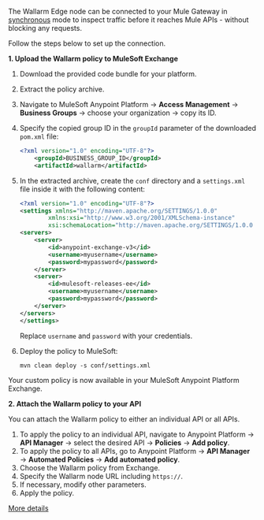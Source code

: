 # MuleSoft Mule for wizard

The Wallarm Edge node can be connected to your Mule Gateway in [synchronous](../inline/overview.md) mode to inspect traffic before it reaches Mule APIs - without blocking any requests.

Follow the steps below to set up the connection.

**1. Upload the Wallarm policy to MuleSoft Exchange**

1. Download the provided code bundle for your platform.
1. Extract the policy archive.
1. Navigate to MuleSoft Anypoint Platform → **Access Management** → **Business Groups** → choose your organization → copy its ID.
1. Specify the copied group ID in the `groupId` parameter of the downloaded `pom.xml` file:

    ```xml hl_lines="2"
    <?xml version="1.0" encoding="UTF-8"?>
        <groupId>BUSINESS_GROUP_ID</groupId>
        <artifactId>wallarm</artifactId>
    ```
1. In the extracted archive, create the `conf` directory and a `settings.xml` file inside it with the following content:

    ```xml
    <?xml version="1.0" encoding="UTF-8"?>
    <settings xmlns="http://maven.apache.org/SETTINGS/1.0.0"
            xmlns:xsi="http://www.w3.org/2001/XMLSchema-instance"
            xsi:schemaLocation="http://maven.apache.org/SETTINGS/1.0.0 http://maven.apache.org/xsd/settings-1.0.0.xsd">
    <servers>
        <server>
            <id>anypoint-exchange-v3</id>
            <username>myusername</username>
            <password>mypassword</password>
        </server>
        <server>
            <id>mulesoft-releases-ee</id>
            <username>myusername</username>
            <password>mypassword</password>
        </server>
    </servers>
    </settings>
    ```

    Replace `username` and `password` with your credentials.
1. Deploy the policy to MuleSoft:

    ```
    mvn clean deploy -s conf/settings.xml
    ```

Your custom policy is now available in your MuleSoft Anypoint Platform Exchange.

**2. Attach the Wallarm policy to your API**

You can attach the Wallarm policy to either an individual API or all APIs.

1. To apply the policy to an individual API, navigate to Anypoint Platform → **API Manager** → select the desired API → **Policies** → **Add policy**.
1. To apply the policy to all APIs, go to Anypoint Platform → **API Manager** → **Automated Policies** → **Add automated policy**.
1. Choose the Wallarm policy from Exchange.
1. Specify the Wallarm node URL including `https://`.
1. If necessary, modify other parameters.
1. Apply the policy.

[More details](mulesoft.md)

<style>
  h1#mulesoft-mule-for-wizard {
    display: none;
  }

  .md-footer {
    display: none;
  }

  .md-header {
    display: none;
  }

  .md-content__button {
    display: none;
  }

  .md-main {
    background-color: unset;
  }

  .md-grid {
    margin: unset;
  }

  button.md-top.md-icon {
    display: none;
  }

  .md-consent {
    display: none;
  }
</style>